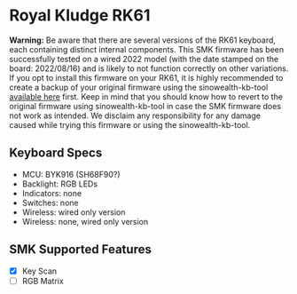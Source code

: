 # Royal Kludge RK61

**Warning:** Be aware that there are several versions of the RK61 keyboard, each containing distinct internal components. This SMK firmware has been successfully tested on a wired 2022 model (with the date stamped on the board: 2022/08/16) and is likely to not function correctly on other variations. If you opt to install this firmware on your RK61, it is highly recommended to create a backup of your original firmware using the sinowealth-kb-tool [available here](https://github.com/carlossless/sinowealth-kb-tool) first. Keep in mind that you should know how to revert to the original firmware using sinowealth-kb-tool in case the SMK firmware does not work as intended. We disclaim any responsibility for any damage caused while trying this firmware or using the sinowealth-kb-tool.

## Keyboard Specs

- MCU: BYK916 (SH68F90?)
- Backlight: RGB LEDs
- Indicators: none
- Switches: none
- Wireless: wired only version
- Wireless: none, wired only version

## SMK Supported Features

- [x] Key Scan
- [ ] RGB Matrix
